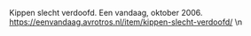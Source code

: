 Kippen slecht verdoofd. Een vandaag, oktober 2006.  https://eenvandaag.avrotros.nl/item/kippen-slecht-verdoofd/ \n